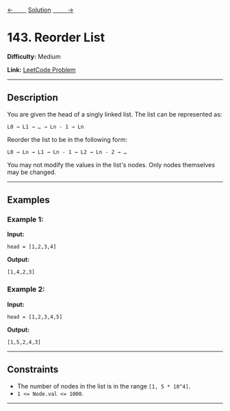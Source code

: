 [<-&nbsp;&nbsp;&nbsp;&nbsp;&nbsp;&nbsp;&nbsp;&nbsp;](../62.%20Unique%20Paths/statement.md)
[Solution](143.%20Reorder%20List/solution.js)
[&nbsp;&nbsp;&nbsp;&nbsp;&nbsp;&nbsp;&nbsp;&nbsp; ->](../19.%20Remove%20Nth%20Node%20From%20End%20of%20List/statement.md)

# 143. Reorder List

**Difficulty:** Medium

**Link:** [LeetCode Problem](https://leetcode.com/problems/reorder-list/)

---

## Description

You are given the head of a singly linked list. The list can be represented as:

`L0 → L1 → … → Ln - 1 → Ln`

Reorder the list to be in the following form:

`L0 → Ln → L1 → Ln - 1 → L2 → Ln - 2 → …`

You may not modify the values in the list's nodes. Only nodes themselves may be changed.

---

## Examples

### Example 1:

**Input:**

```plaintext
head = [1,2,3,4]
```

**Output:**

```plaintext
[1,4,2,3]
```

### Example 2:

**Input:**

```plaintext
head = [1,2,3,4,5]
```

**Output:**

```plaintext
[1,5,2,4,3]
```

---

## Constraints

- The number of nodes in the list is in the range `[1, 5 * 10^4]`.
- `1 <= Node.val <= 1000`.

---
